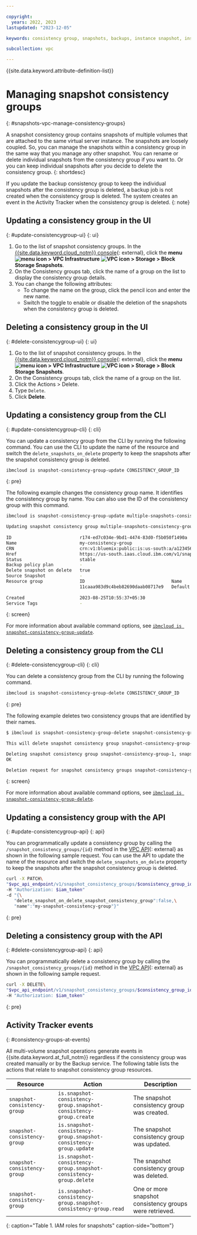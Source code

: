 ```yaml
---

copyright:
  years: 2022, 2023
lastupdated: "2023-12-05"

keywords: consistency group, snapshots, backups, instance snapshot, instance backup,

subcollection: vpc

---
```


{{site.data.keyword.attribute-definition-list}}

# Managing snapshot consistency groups
{: #snapshots-vpc-manage-consistency-groups}

A snapshot consistency group contains snapshots of multiple volumes that are attached to the same virtual server instance. The snapshots are loosely coupled. So, you can manage the snapshots within a consistency group in the same way that you manage any other snapshot. You can rename or delete individual snapshots from the consistency group if you want to. Or you can keep individual snapshots after you decide to delete the consistency group.
{: shortdesc}

If you update the backup consistency group to keep the individual snapshots after the consistency group is deleted, a backup job is not created when the consistency group is deleted. The system creates an event in the Activity Tracker when the consistency group is deleted.
{: note}

## Updating a consistency group in the UI
{: #update-consistencygroup-ui}
{: ui}

1. Go to the list of snapshot consistency groups. In the [{{site.data.keyword.cloud_notm}} console](/login){: external}, click the **menu ![menu icon](../../icons/icon_hamburger.svg) > VPC Infrastructure ![VPC icon](../../icons/vpc.svg) > Storage > Block Storage Snapshots**.
1. On the Consistency groups tab, click the name of a group on the list to display the consistency group details.
1. You can change the following attributes:
   * To change the name on the group, click the pencil icon and enter the new name.
   * Switch the toggle to enable or disable the deletion of the snapshots when the consistency group is deleted.

## Deleting a consistency group in the UI
{: #delete-consistencygroup-ui}
{: ui}

1. Go to the list of snapshot consistency groups. In the [{{site.data.keyword.cloud_notm}} console](/login){: external}, click the **menu ![menu icon](../../icons/icon_hamburger.svg) > VPC Infrastructure ![VPC icon](../../icons/vpc.svg) > Storage > Block Storage Snapshots**.
1. On the Consistency groups tab, click the name of a group on the list.
1. Click the Actions > Delete.
1. Type `Delete`.
1. Click **Delete**.

## Updating a consistency group from the CLI
{: #update-consistencygroup-cli}
{: cli}

You can update a consistency group from the CLI by running the following command. You can use the CLI to update the name of the resource and switch the `delete_snapshots_on_delete` property to keep the snapshots after the snapshot consistency group is deleted.

```sh
ibmcloud is snapshot-consistency-group-update CONSISTENCY_GROUP_ID
```
{: pre}

The following example changes the consistency group name. It identifies the consistency group by name. You can also use the ID of the consistency group with this command.

```sh
ibmcloud is snapshot-consistency-group-update multiple-snapshots-consistency-group-1 --name my-consistency-group               

Updating snapshot consistency group multiple-snapshots-consistency-group-1 under account Test Account as user test.user@ibm.com...
                               
ID                          r174-ed7c034e-9bd1-4474-83d0-f5b050f1490a   
Name                        my-consistency-group   
CRN                         crn:v1:bluemix:public:is:us-south:a/a123456::snapshot-consistency-group:r174-ed7c034e-9bd1-4474-83d0-f5b050f1490a   
Href                        https://us-south.iaas.cloud.ibm.com/v1/snapshot_consistency_groups/r174-ed7c034e-9bd1-4474-83d0-f5b050f1490a   
Status                      stable   
Backup policy plan          -   
Delete snapshot on delete   true   
Source Snapshot             -   
Resource group              ID                                 Name      
                            11caaa983d9c4beb82690daab08717e9   Default      
                               
Created                     2023-08-25T10:55:37+05:30   
Service Tags                -   
```
{: screen}

For more information about available command options, see [`ibmcloud is snapshot-consistency-group-update`](/docs/vpc?topic=vpc-vpc-reference#snapshot-consistency-group-update).

## Deleting a consistency group from the CLI
{: #delete-consistencygroup-cli}
{: cli}

You can delete a consistency group from the CLI by running the following command.

```sh
ibmcloud is snapshot-consistency-group-delete CONSISTENCY_GROUP_ID
```
{: pre}

The following example deletes two consistency groups that are identified by their names.

```sh
$ ibmcloud is snapshot-consistency-group-delete snapshot-consistency-group-1 snapshot-consistency-group-2

This will delete snapshot consistency group snapshot-consistency-group-1, snapshot-consistency-group-2 and cannot be undone. Continue [y/N] ?> y

Deleting snapshot consistency group snapshot-consistency-group-1, snapshot-consistency-group-2 under account Test account as user test.user@ibm.com...
OK

Deletion request for snapshot consistency groups snapshot-consistency-group-1, snapshot-consistency-group-2 has been accepted.
```
{: screen}

For more information about available command options, see [`ibmcloud is snapshot-consistency-group-delete`](/docs/vpc?topic=vpc-vpc-reference#snapshot-consistency-group-delete).

## Updating a consistency group with the API
{: #update-consistencygroup-api}
{: api}

You can programmatically update a consistency group by calling the `/snapshot_consistency_groups/{id}` method in the [VPC API](/apidocs/vpc-scoped#update-snapshot-consistency-group){: external} as shown in the following sample request. You can use the API to update the name of the resource and switch the `delete_snapshots_on_delete` property to keep the snapshots after the snapshot consistency group is deleted.

```sh
curl -X PATCH\
"$vpc_api_endpoint/v1/snapshot_consistency_groups/$consistency_group_id?version=2023-12-05&generation=2" 
-H "Authorization: $iam_token"
-d "{\
   "delete_snapshot_on_delete_snapshot_consistency_group":false,\
   "name":"my-snapshot-consistency-group"}"
```
{: pre}

## Deleting a consistency group with the API
{: #delete-consistencygroup-api}
{: api}

You can programmatically delete a consistency group by calling the `/snapshot_consistency_groups/{id}` method in the [VPC API](/apidocs/vpc-scoped#delete-snapshot-consistency-group){: external} as shown in the following sample request.

```sh
curl -X DELETE\
"$vpc_api_endpoint/v1/snapshot_consistency_groups/$consistency_group_id?version=2023-12-05&generation=2" 
-H "Authorization: $iam_token"
```
{: pre}

## Activity Tracker events
{: #consistency-groups-at-events}

All multi-volume snapshot operations generate events in {{site.data.keyword.at_full_notm}} regardless if the consistency group was created manually or by the Backup service. The following table lists the actions that relate to snapshot consistency group resources.

| Resource                     |  Action                                                           | Description  |
|------------------------------|-------------------------------------------------------------------|--------------|
| `snapshot-consistency-group` | `is.snapshot-consistency-group.snapshot-consistency-group.create` | The snapshot consistency group was created. |
| `snapshot-consistency-group` | `is.snapshot-consistency-group.snapshot-consistency-group.update` | The snapshot consistency group was updated. |
| `snapshot-consistency-group` | `is.snapshot-consistency-group.snapshot-consistency-group.delete` | The snapshot consistency group was deleted. |
| `snapshot-consistency-group` | `is.snapshot-consistency-group.snapshot-consistency-group.read`   | One or more snapshot consistency groups were retrieved.|
{: caption="Table 1. IAM roles for snapshots" caption-side="bottom"}

